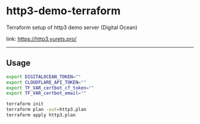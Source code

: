 # http3-demo-terraform

Terraform setup of http3 demo server (Digital Ocean)

link: https://http3.yurets.pro/

---
## Usage
```sh
export DIGITALOCEAN_TOKEN=""
export CLOUDFLARE_API_TOKEN=""
export TF_VAR_certbot_cf_token=""
export TF_VAR_certbot_email=""

terraform init
terraform plan -out=http3.plan
terraform apply http3.plan
```

